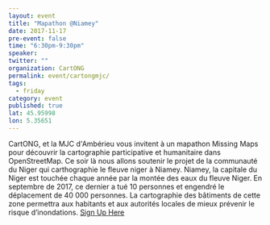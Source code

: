 ```yaml
---
layout: event
title: "Mapathon @Niamey"
date: 2017-11-17
pre-event: false
time: "6:30pm-9:30pm"
speaker:
twitter: ""
organization: CartONG
permalink: event/cartongmjc/
tags:
  - friday
category: event
published: true
lat: 45.95998
lon: 5.35651
---
```


CartONG, et la MJC d'Ambérieu vous invitent à un mapathon Missing Maps pour découvrir la cartographie participative et humanitaire dans OpenStreetMap. Ce soir là nous allons soutenir le projet de la communauté du Niger qui carthographie le fleuve niger à Niamey. Niamey, la capitale du Niger est touchée chaque année par la montée des eaux du fleuve Niger. En septembre de 2017, ce dernier a tué 10 personnes et engendré le déplacement de 40 000 personnes. La cartographie des bâtiments de cette zone permettra aux habitants et aux autorités locales de mieux prévenir le risque d’inondations.
[Sign Up Here](https://www.eventbrite.com/e/billets-mapathon-osmgeoweek-amberieu-en-bugey-mjc-38769463509)
